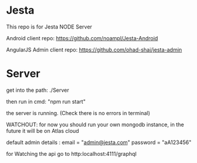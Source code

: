 # Jesta

This repo is for Jesta NODE Server

Android client repo: https://github.com/noampl/Jesta-Android

AngularJS Admin client repo: https://github.com/ohad-shai/jesta-admin

# Server

get into the path: ./Server

then run in cmd: "npm run start"

the server is running. (Check there is no errors in terminal)

WATCHOUT: for now you should run your own mongodb instance, in the future it will be on Atlas cloud

default admin details : email = "admin@jesta.com" password = "aA123456"

for Watching the api go to http:localhost:4111/graphql
